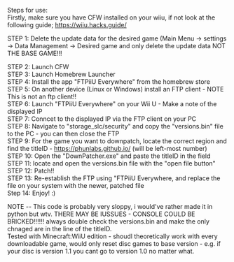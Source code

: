 Steps for use:  
Firstly, make sure you have CFW installed on your wiiu, if not look at the following guide; https://wiiu.hacks.guide/  

STEP 1: Delete the update data for the desired game (Main Menu -> settings -> Data Management -> Desired game and only delete the update data NOT THE BASE GAME!!!

STEP 2: Launch CFW  
STEP 3: Launch Homebrew Launcher  
STEP 4: Install the app "FTPiiU Everywhere" from the homebrew store  
STEP 5: On another device (Linux or Windows) install an FTP client - NOTE This is not an ftp client!!  
STEP 6: Launch "FTPiiU Everywhere" on your Wii U - Make a note of the displayed IP  
STEP 7: Conncet to the displayed IP via the FTP client on your PC  
STEP 8: Navigate to "storage_slc/security" and copy the "versions.bin" file to the PC - you can then close the FTP  
STEP 9: For the game you want to downpatch, locate the correct region and find the titleID - https://phunlabs.github.io/ (will be left-most number)  
STEP 10: Open the "DownPatcher.exe" and paste the titleID in the field  
STEP 11: locate and open the versions.bin file with the "open file button"  
STEP 12: Patch!!  
STEP 13: Re-establish the FTP using "FTPiiU Everywhere, and replace the file on your system with the newer, patched file  
Step 14: Enjoy! :)


NOTE -- This code is probably very sloppy, i would've rather made it in python but wtv. THERE MAY BE IUSSUES - CONSOLE COULD BE BRICKED!!!!!! always double check the versions.bin and make the only chnaged are in the line of the titleID.  
Tested with Minecraft:WiiU edition - shoudl theoretically work with every downloadable game, would only reset disc games to base version - e.g. if your disc is version 1.1 you cant go to version 1.0 no matter what.
